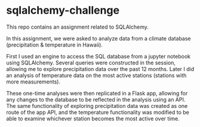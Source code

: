 # sqlalchemy-challenge
This repo contains an assignment related to SQLAlchemy.

In this assignment, we were asked to analyze data from a climate database (precipitation & temperature in Hawaii).

First I used an engine to access the SQL database from a jupyter notebook using SQLAlchemy. Several queries were constructed in the session, allowing me to explore precipitation data over the past 12 months. Later I did an analysis of temperature data on the most active stations (stations with more measurements).

These one-time analyses were then replicated in a Flask app, allowing for any changes to the database to be reflected in the analysis using an API. The same functionality of exploring precipitation data was created as one route of the app API, and the temperature functionality was modified to be able to examine whichever station becomes the most active over time.

